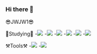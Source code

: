 ### Hi there 👋

<!--
**JWJW1/JWJW1** is a ✨ _special_ ✨ repository because its `README.md` (this file) appears on your GitHub profile.

Here are some ideas to get you started:

- 🔭 I’m currently working on ...
- 🌱 I’m currently learning ...
- 👯 I’m looking to collaborate on ...
- 🤔 I’m looking for help with ...
- 💬 Ask me about ...
- 📫 How to reach me: ...
- 😄 Pronouns: ...
- ⚡ Fun fact: ...
-->
😎JWJW1😎

📝Studying📝
-<img src="https://img.shields.io/badge/HTML5-E34F26?style=flat-square&logo=HTML5&logoColor=white"/>
-<img src="https://img.shields.io/badge/CSS3-1572B6?style=flat-square&logo=CSS3&logoColor=white"/>
-<img src="https://img.shields.io/badge/JavaScript-F7DF1E?style=flat-square&logo=JavaScript&logoColor=black"/>
-<img src="https://img.shields.io/badge/Node.js-339933?style=flat-square&logo=Node.js&logoColor=white"/>
-<img src="https://img.shields.io/badge/Pug-A86454?style=flat-square&logo=Pug&logoColor=white"/>
-<img src="https://img.shields.io/badge/MongoDB-47A248?style=flat-square&logo=MongoDB&logoColor=white"/>

⚒️Tools⚒️
-<img src="https://img.shields.io/badge/GitHub-181717?style=flat-square&logo=GitHub&logoColor=white"/>
-<img src="https://img.shields.io/badge/VisualStudioCode-007ACC?style=flat-square&logo=VisualStudioCode&logoColor=white"/>

